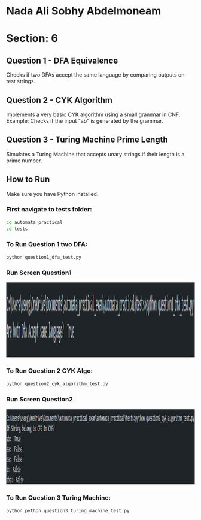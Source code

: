 # Nada Ali Sobhy Abdelmoneam

# Section: 6


## Question 1 - DFA Equivalence
Checks if two DFAs accept the same language by comparing outputs on test strings.

## Question 2 - CYK Algorithm
Implements a very basic CYK algorithm using a small grammar in CNF.
Example: Checks if the input "ab" is generated by the grammar.

## Question 3 - Turing Machine Prime Length
Simulates a Turing Machine that accepts unary strings if their length is a prime number.

## How to Run
Make sure you have Python installed.

### First navigate to tests folder:
```bash
cd automata_practical
cd tests
```
### To Run Question 1 two DFA:
```bash
python question1_dfa_test.py 
```
### Run Screen Question1
<p align="start">
  <img src="./image_run/ques1.png" height="200">
</p>

### To Run Question 2 CYK Algo:
```bash
python question2_cyk_algorithm_test.py 
```
### Run Screen Question2
<p align="start">
  <img src="./image_run/ques2.png" height="200">
</p>

### To Run Question 3 Turing Machine:
```bash
python python question3_turing_machine_test.py
